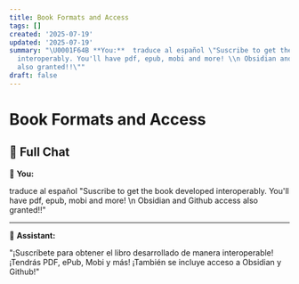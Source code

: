 ```yaml
---
title: Book Formats and Access
tags: []
created: '2025-07-19'
updated: '2025-07-19'
summary: "\U0001F64B **You:**  traduce al español \"Suscribe to get the book developed
  interoperably. You'll have pdf, epub, mobi and more! \\n Obsidian and Github access
  also granted!!\""
draft: false
---
```


# Book Formats and Access

## 🧠 Full Chat

🙋 **You:**

traduce al español "Suscribe to get the book developed interoperably. You'll have pdf, epub, mobi and more! \n Obsidian and Github access also granted!!"

---

🤖 **Assistant:**

"¡Suscríbete para obtener el libro desarrollado de manera interoperable! ¡Tendrás PDF, ePub, Mobi y más! ¡También se incluye acceso a Obsidian y Github!"